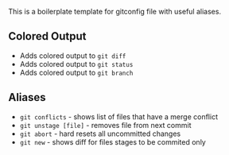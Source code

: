 This is a boilerplate template for gitconfig file with useful aliases.

## Colored Output
* Adds colored output to `git diff`
* Adds colored output to `git status`
* Adds colored output to `git branch`

## Aliases
* ``git conflicts`` - shows list of files that have a merge conflict
* ``git unstage [file]`` - removes file from next commit
* ``git abort`` - hard resets all uncommitted changes 
* ``git new`` - shows diff for files stages to be commited only
